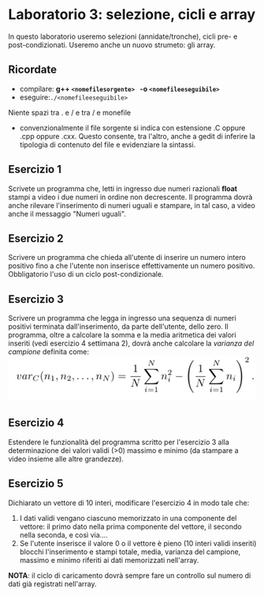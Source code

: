 # Laboratorio 3: selezione, cicli e array

In questo laboratorio useremo selezioni (annidate/tronche), cicli pre- e post-condizionati. Useremo anche un nuovo strumeto: gli array.

## Ricordate
- compilare: __g++ `<nomefilesorgente> ` -o `<nomefileeseguibile> `__
- eseguire:` ./<nomefileeseguibile> `

Niente spazi tra . e / e tra / e monefile
- convenzionalmente il file sorgente si indica con estensione .C oppure .cpp oppure .cxx. Questo consente, tra l'altro, anche a gedit di inferire la tipologia di contenuto del file e evidenziare la sintassi.

## Esercizio 1
Scrivete un programma che, letti in ingresso due numeri razionali __float__ stampi a video i due numeri in ordine non decrescente. Il programma dovrà anche rilevare l'inserimento di numeri uguali e stampare, in tal caso, a video anche il messaggio "Numeri uguali".

## Esercizio 2
Scrivere un programma che chieda all'utente di inserire un numero intero positivo fino a che l'utente non inserisce effettivamente un numero positivo. Obbligatorio l'uso di un ciclo post-condizionale.

## Esercizio 3
Scrivere un programma che legga in ingresso una sequenza di numeri positivi terminata dall'inserimento, da parte dell'utente, dello zero. Il programma, oltre a calcolare la somma e la media aritmetica dei valori inseriti (vedi esercizio 4 settimana 2), dovrà anche calcolare la _varianza del campione_ definita come:
![](varcamp.jpeg) 

## Esercizio 4
Estendere le funzionalità del programma scritto per l'esercizio 3 alla determinazione dei valori validi (>0) massimo e minimo (da stampare a video insieme alle altre grandezze).

## Esercizio 5
Dichiarato un vettore di 10 interi, modificare l'esercizio 4 in modo tale che:

1. I dati validi vengano ciascuno memorizzato in una componente del vettore: il primo dato nella prima componente del vettore, il secondo nella seconda, e così via....
1.  Se l'utente inserisce il valore 0 o  il vettore è pieno (10 interi validi inseriti) blocchi l'inserimento e stampi totale, media, varianza del campione, massimo e minimo riferiti ai dati memorizzati nell'array.

__NOTA__: il ciclo di caricamento dovrà  sempre fare un controllo sul numero di dati già  registrati nell'array.
